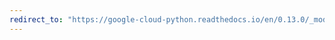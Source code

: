 ```yaml
---
redirect_to: "https://google-cloud-python.readthedocs.io/en/0.13.0/_modules/gcloud/storage/acl.html"
---
```

